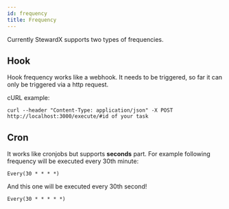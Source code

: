 ```yaml
---
id: frequency
title: Frequency
---
```


Currently StewardX supports two types of frequencies.

## Hook
Hook frequency works like a webhook. It needs to be triggered, so far it can only be triggered via a http request.

cURL example:
```shell
curl --header "Content-Type: application/json" -X POST http://localhost:3000/execute/#id of your task
```

## Cron
It works like cronjobs but supports **seconds** part. For example following frequency will be executed every 30th minute:

`Every(30 * * * *)`

And this one will be executed every 30th second!

`Every(30 * * * * *)`
